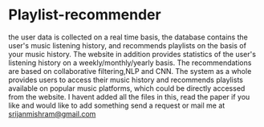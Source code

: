 # Playlist-recommender
the user data is collected on a real time basis, the database contains the user's music listening history, and recommends playlists on the basis of your music history.
The website in addition provides statistics of the user's listening history on a weekly/monthly/yearly basis.
The recommendations are based on collaborative filtering,NLP and CNN.
The system as a whole provides users to access their music history and recommends playlists available on popular music platforms, which could be directly accessed from the website.
I havent added all the files in this, read the paper if you like and would like to add something send a request or mail me at srijanmishram@gmail.com
